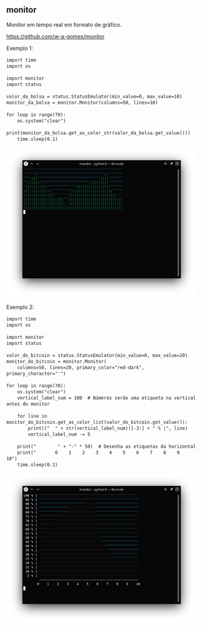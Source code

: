 ## monitor

Monitor em tempo real em formato de gráfico.

https://github.com/w-a-gomes/monitor

Exemplo 1:

```python3
import time
import os

import monitor
import status

valor_da_bolsa = status.StatusEmulator(min_value=0, max_value=10)
monitor_da_bolsa = monitor.Monitor(columns=50, lines=10)

for loop in range(70):
    os.system("clear")
    print(monitor_da_bolsa.get_as_color_str(valor_da_bolsa.get_value()))
    time.sleep(0.1)
```
![Image](screens/screen1.png "screenshot")


Exemplo 2:

```python3
import time
import os

import monitor
import status

valor_do_bitcoin = status.StatusEmulator(min_value=0, max_value=20)
monitor_do_bitcoin = monitor.Monitor(
    columns=50, lines=20, primary_color="red-dark", primary_character="'")

for loop in range(70):
    os.system("clear")
    vertical_label_num = 100  # Números serão uma etiqueta na vertical antes do monitor
    
    for line in monitor_do_bitcoin.get_as_color_list(valor_do_bitcoin.get_value()):
        print(("  " + str(vertical_label_num))[-3:] + " % |", line)
        vertical_label_num -= 5

    print("        " + "-" * 50)  # Desenha as etiquetas da horizontal
    print("       0    1    2    3    4    5    6    7    8    9    10")
    time.sleep(0.1)
```
![Image](screens/screen2.png "screenshot")
